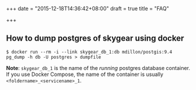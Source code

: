 +++
date = "2015-12-18T14:36:42+08:00"
draft = true
title = "FAQ"

+++

## How to dump postgres of skygear using docker

```shell
$ docker run --rm -i --link skygear_db_1:db mdillon/postgis:9.4 pg_dump -h db -U postgres > dumpfile
```

**Note**: `skygear_db_1` is the name of the *running* postgres database container. If you use Docker Compose,
the name of the container is usually `<foldername>_<servicename>_1`.
